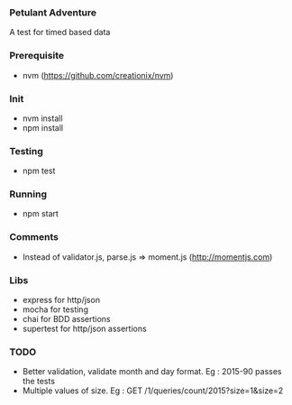 ### Petulant Adventure
A test for timed based data

### Prerequisite

  * nvm (https://github.com/creationix/nvm)

### Init

  * nvm install
  * npm install

### Testing

  * npm test

### Running

  * npm start

### Comments

  * Instead of validator.js, parse.js => moment.js (http://momentjs.com)

### Libs

  * express for http/json
  * mocha for testing
  * chai for BDD assertions
  * supertest for http/json assertions

### TODO

  * Better validation, validate month and day format. Eg : 2015-90 passes the tests
  * Multiple values of size. Eg : GET /1/queries/count/2015?size=1&size=2